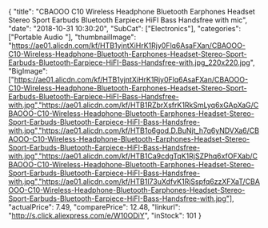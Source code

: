 {
	"title": "CBAOOO C10 Wireless Headphone Bluetooth Earphones Headset Stereo Sport Earbuds Bluetooth Earpiece HiFI Bass Handsfree with mic",
	"date": "2018-10-31 10:30:20",
	"SubCat": ["Electronics"],
	"categories": ["Portable Audio "],
	"thumbnailImage": "https://ae01.alicdn.com/kf/HTB1yjntXiHrK1Rjy0Flq6AsaFXan/CBAOOO-C10-Wireless-Headphone-Bluetooth-Earphones-Headset-Stereo-Sport-Earbuds-Bluetooth-Earpiece-HiFI-Bass-Handsfree-with.jpg_220x220.jpg",
	"BigImage": ["https://ae01.alicdn.com/kf/HTB1yjntXiHrK1Rjy0Flq6AsaFXan/CBAOOO-C10-Wireless-Headphone-Bluetooth-Earphones-Headset-Stereo-Sport-Earbuds-Bluetooth-Earpiece-HiFI-Bass-Handsfree-with.jpg","https://ae01.alicdn.com/kf/HTB1RZbrXsfrK1RkSmLyq6xGApXaG/CBAOOO-C10-Wireless-Headphone-Bluetooth-Earphones-Headset-Stereo-Sport-Earbuds-Bluetooth-Earpiece-HiFI-Bass-Handsfree-with.jpg","https://ae01.alicdn.com/kf/HTB1o6god.D.BuNjt_h7q6yNDVXa6/CBAOOO-C10-Wireless-Headphone-Bluetooth-Earphones-Headset-Stereo-Sport-Earbuds-Bluetooth-Earpiece-HiFI-Bass-Handsfree-with.jpg","https://ae01.alicdn.com/kf/HTB1Ca9cdgTqK1RjSZPhq6xfOFXab/CBAOOO-C10-Wireless-Headphone-Bluetooth-Earphones-Headset-Stereo-Sport-Earbuds-Bluetooth-Earpiece-HiFI-Bass-Handsfree-with.jpg","https://ae01.alicdn.com/kf/HTB1l73uXdfvK1RjSspfq6zzXFXaT/CBAOOO-C10-Wireless-Headphone-Bluetooth-Earphones-Headset-Stereo-Sport-Earbuds-Bluetooth-Earpiece-HiFI-Bass-Handsfree-with.jpg"],
	"actualPrice": 7.49,
	"comparePrice": 12.48,
	"linkurl": "http://s.click.aliexpress.com/e/W10ODiY",
	"inStock": 101
}
